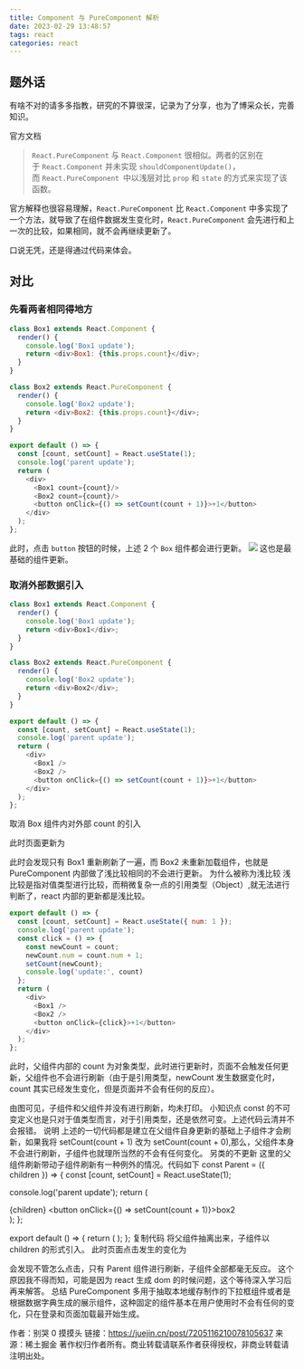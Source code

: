 ```yaml
---
title: Component 与 PureComponent 解析
date: 2023-02-29 13:48:57
tags: react
categories: react
---
```


## 题外话

有啥不对的请多多指教，研究的不算很深，记录为了分享，也为了博采众长，完善知识。

官方文档

> `React.PureComponent` 与 `React.Component` 很相似。两者的区别在于 `React.Component` 并未实现 `shouldComponentUpdate()`，而 `React.PureComponent `中以浅层对比 `prop` 和 `state` 的方式来实现了该函数。

官方解释也很容易理解，`React.PureComponent` 比 `React.Component` 中多实现了一个方法，就导致了在组件数据发生变化时，`React.PureComponent` 会先进行和上一次的比较，如果相同，就不会再继续更新了。

口说无凭，还是得通过代码来体会。

## 对比

### 先看两者相同得地方

```js
class Box1 extends React.Component {
  render() {
    console.log('Box1 update');
    return <div>Box1: {this.props.count}</div>;
  }
}

class Box2 extends React.PureComponent {
  render() {
    console.log('Box2 update');
    return <div>Box2: {this.props.count}</div>;
  }
}

export default () => {
  const [count, setCount] = React.useState(1);
  console.log('parent update');
  return (
    <div>
      <Box1 count={count}/>
      <Box2 count={count}/>
      <button onClick={() => setCount(count + 1)}>+1</button>
    </div>
  );
};
```

此时，点击 `button` 按钮的时候，上述 2 个 `Box` 组件都会进行更新。
![](https://p3-juejin.byteimg.com/tos-cn-i-k3u1fbpfcp/7ab3786a2c6e4291b42ea0a74c82925f~tplv-k3u1fbpfcp-zoom-in-crop-mark:4536:0:0:0.awebp?)
这也是最基础的组件更新。

### 取消外部数据引入
```js
class Box1 extends React.Component {
  render() {
    console.log('Box1 update');
    return <div>Box1</div>;
  }
}

class Box2 extends React.PureComponent {
  render() {
    console.log('Box2 update');
    return <div>Box2</div>;
  }
}

export default () => {
  const [count, setCount] = React.useState(1);
  console.log('parent update');
  return (
    <div>
      <Box1 />
      <Box2 />
      <button onClick={() => setCount(count + 1)}>+1</button>
    </div>
  );
};
```

取消 Box 组件内对外部 count 的引入

此时页面更新为

此时会发现只有 Box1 重新刷新了一遍，而 Box2 未重新加载组件，也就是 PureComponent 内部做了浅比较相同的不会进行更新。
为什么被称为浅比较
浅比较是指对值类型进行比较，而稍微复杂一点的引用类型（Object）,就无法进行判断了，react 内部的更新都是浅比较。

```js
export default () => {
  const [count, setCount] = React.useState({ num: 1 });
  console.log('parent update');
  const click = () => {
    const newCount = count;
    newCount.num = count.num + 1;
    setCount(newCount);
    console.log('update:', count)
  };
  return (
    <div>
      <Box1 />
      <Box2 />
      <button onClick={click}>+1</button>
    </div>
  );
};
```

此时，父组件内部的 count 为对象类型，此时进行更新时，页面不会触发任何更新，父组件也不会进行刷新（由于是引用类型，newCount 发生数据变化时，count 其实已经发生变化，但是页面并不会有任何的反应）。

由图可见，子组件和父组件并没有进行刷新，均未打印。
小知识点
const 的不可变定义也是只对于值类型而言，对于引用类型，还是依然可变。上述代码云清并不会报错。
说明
上述的一切代码都是建立在父组件自身更新的基础上子组件才会刷新，如果我将 setCount(count + 1) 改为 setCount(count + 0),那么，父组件本身不会进行刷新，子组件也就理所当然的不会有任何变化。
另类的不更新
这里的父组件刷新带动子组件刷新有一种例外的情况。代码如下
const Parent = ({ children }) => {
  const [count, setCount] = React.useState(1);

  console.log('parent update');
  return (
    <div>
      {children}
      <button onClick={() => setCount(count + 1)}>box2</button>
    </div>
  );
};

export default () => {
  return (
    <Parent>
      <Box1 />
      <Box2 />
    </Parent>
  );
};
复制代码
将父组件抽离出来，子组件以 children 的形式引入。
此时页面点击发生的变化为

会发现不管怎么点击，只有 Parent 组件进行刷新，子组件全部都毫无反应。
这个原因我不得而知，可能是因为 react 生成 dom 的时候问题，这个等待深入学习后再来解答。
总结
PureComponent 多用于抽取本地缓存制作的下拉框组件或者是根据数据字典生成的展示组件，这种固定的组件基本在用户使用时不会有任何的变化，只在登录和页面加载最开始生成。

作者：别哭 0 摸摸头
链接：https://juejin.cn/post/7205116210078105637
来源：稀土掘金
著作权归作者所有。商业转载请联系作者获得授权，非商业转载请注明出处。